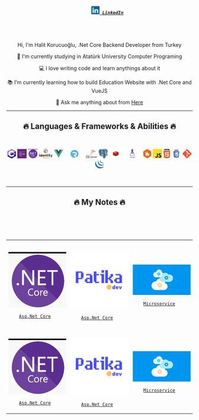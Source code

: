   <h5 align="center">
    <code>
      <a href="https://www.linkedin.com/in/abdullah-halit-korucuo%C4%9Flu-4578a219b/" target="blank" title="LinkedIn Profile"><img width="22" src="https://raw.githubusercontent.com/korucuoglu/korucuoglu/main/images/linkedin.svg"> LinkedIn</a>
    </code>
  </h5>

  <br>
  <div align="center">
    <p>Hi, I'm Halit Korucuoğlu, .Net Core Backend Developer from Turkey</p>
    <p>🔬 I'm currently studying in Atatürk University Computer Programing</p>
    <p>💻 I love writing code and learn anythings about it
    </p>
    <p>📚 I’m currently learning how to build Education Website with .Net Core and VueJS </p>
   <p>
    💬 Ask me anything about from <a href="https://github.com/korucuoglu/korucuoglu/issues" title="Issues">Here</a> </p>
  </div>

  <hr>
  <h2 align="center">🔥 Languages & Frameworks & Abilities 🔥</h2>
  <br>
  <p align="center">
     <code><img title="C#" height="25" src="https://raw.githubusercontent.com/korucuoglu/korucuoglu/main/images/c-sharp.png"></code>
     <code><img title="Entity Framework" height="25" src="https://raw.githubusercontent.com/korucuoglu/korucuoglu/main/images/ef-core.png"></code>
     <code><img title=".Net Core" height="25" src="https://raw.githubusercontent.com/korucuoglu/korucuoglu/main/images/dotnet-core.png"></code>
     <code><img title="Identity Server" height="25" src="https://raw.githubusercontent.com/korucuoglu/korucuoglu/main/images/identity-server.png"></code>
     <code><img title="VueJs" height="25" src="https://raw.githubusercontent.com/korucuoglu/korucuoglu/main/images/vue.png"></code>
     <code><img title="SignalR" height="25" src="https://raw.githubusercontent.com/korucuoglu/korucuoglu/main/images/signalr.png"></code>
     <code><img title="MSSQL" height="25" src="https://raw.githubusercontent.com/korucuoglu/korucuoglu/main/images/mssql.png"></code>
     <code><img title="Postgres" height="25" src="https://raw.githubusercontent.com/korucuoglu/korucuoglu/main/images/postgres.png"></code>
     <code><img title="Redis" height="25" src="https://raw.githubusercontent.com/korucuoglu/korucuoglu/main/images/redis.png"></code>
     <code><img title="Unit Test" height="25" src="https://raw.githubusercontent.com/korucuoglu/korucuoglu/main/images/unit-test.png"></code>
     <code><img title="RabbitMQ" height="25" src="https://raw.githubusercontent.com/korucuoglu/korucuoglu/main/images/rabbitmq.png"></code>
     <code><img title="Javascript" height="25" src="https://raw.githubusercontent.com/korucuoglu/korucuoglu/main/images/javascript.svg"></code>
     <code><img title="HTML5" height="25" src="https://raw.githubusercontent.com/korucuoglu/korucuoglu/main/images/html5.svg"></code>
     <code><img title="CSS" height="25" src="https://raw.githubusercontent.com/korucuoglu/korucuoglu/main/images/css.svg"></code>
     <code><img title="Git" height="25" src="https://raw.githubusercontent.com/korucuoglu/korucuoglu/main/images/git-original.svg"></code>
     <code><img title="JQuery" height="25" src="https://raw.githubusercontent.com/korucuoglu/korucuoglu/main/images/jquery-original.svg"></code>
    
  </p>
  <br>
  <hr>
  <h2 align="center">🔥 My Notes 🔥</h2>

<code>
<div>
<table>
  <tr width="100%">
    <td width= 33%>
    <img src="https://raw.githubusercontent.com/korucuoglu/korucuoglu/main/images/dotnet-core.png" width="100%"><br>
    <a href="https://drive.google.com/file/d/12p4UyUdtLoz0vHDqmwl0z44jkVdyiprX/view" target="blank">Asp.Net Core</a>
    </td>
    <td width="33%">
    <img src="https://raw.githubusercontent.com/korucuoglu/korucuoglu/main/images/patika.png" width="100%"><br>
    <a href="https://drive.google.com/file/d/19gfgNxv8EGWdkLs38_E8Po5fus9ImQqQ/view" target="blank">Asp.Net Core</a>
    </td>
    <td width=33%>
    <img src="https://raw.githubusercontent.com/korucuoglu/korucuoglu/main/images/microservice.jpg" width="100%"><br>
    <a href="https://drive.google.com/file/d/18I9NpnZXm_IknSZye7BJm8P5zgupZPpa/view" target="blank">Microservice</a>
  </tr>

   <tr width="100%">
    <td width= 33%>
    <img src="https://raw.githubusercontent.com/korucuoglu/korucuoglu/main/images/dotnet-core.png" width="100%"><br>
    <a href="https://drive.google.com/file/d/12p4UyUdtLoz0vHDqmwl0z44jkVdyiprX/view" target="blank">Asp.Net Core</a>
    </td>
    <td width="33%">
    <img src="https://raw.githubusercontent.com/korucuoglu/korucuoglu/main/images/patika.png" width="100%"><br>
    <a href="https://drive.google.com/file/d/19gfgNxv8EGWdkLs38_E8Po5fus9ImQqQ/view" target="blank">Asp.Net Core</a>
    </td>
    <td width=33%>
    <img src="https://raw.githubusercontent.com/korucuoglu/korucuoglu/main/images/microservice.jpg" width="100%"><br>
    <a href="https://drive.google.com/file/d/18I9NpnZXm_IknSZye7BJm8P5zgupZPpa/view" target="blank">Microservice</a>
  </tr>
</table>

</div>

</code>
